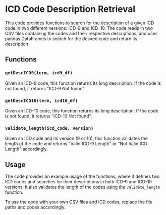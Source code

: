 
# ICD Code Description Retrieval

This code provides functions to search for the description of a given ICD code in two different versions: ICD-9 and ICD-10. The code reads in two CSV files containing the codes and their respective descriptions, and uses pandas DataFrames to search for the desired code and return its description.

## Functions

### `getDescICD9(term, icd9_df)`

Given an ICD-9 code, this function returns its long description. If the code is not found, it returns "ICD-9 Not found".

### `getDescICD10(term, icd10_df)`

Given an ICD-10 code, this function returns its long description. If the code is not found, it returns "ICD-10 Not found".

### `validate_length(icd_code, version)`

Given an ICD code and its version (9 or 10), this function validates the length of the code and returns "Valid ICD-9 Length" or "Not Valid ICD Length" accordingly. 

## Usage

The code provides an example usage of the functions, where it defines two ICD codes and searches for their descriptions in both ICD-9 and ICD-10 versions. It also validates the length of the codes using the `validate_length` function.

To use the code with your own CSV files and ICD codes, replace the file paths and codes accordingly.